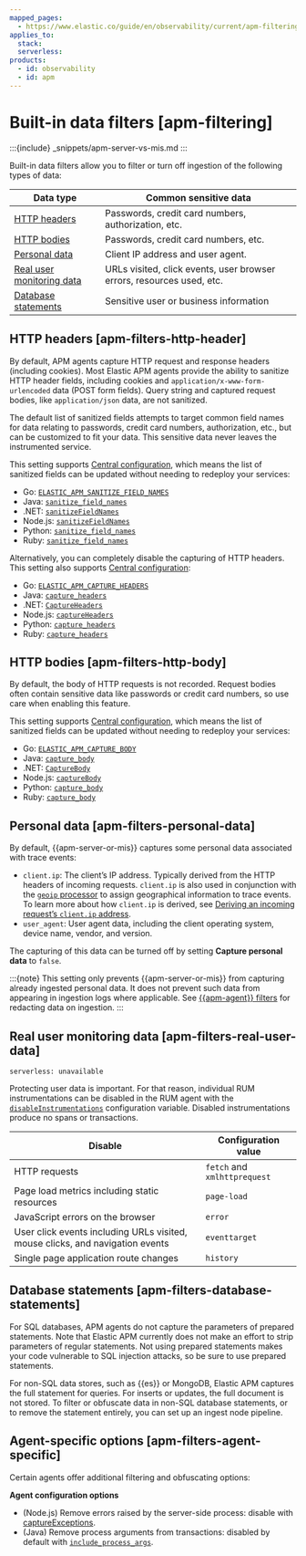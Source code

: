 ```yaml
---
mapped_pages:
  - https://www.elastic.co/guide/en/observability/current/apm-filtering.html
applies_to:
  stack:
  serverless:
products:
  - id: observability
  - id: apm
---
```


# Built-in data filters [apm-filtering]

:::{include} _snippets/apm-server-vs-mis.md
:::

Built-in data filters allow you to filter or turn off ingestion of the following types of data:

| Data type | Common sensitive data |
| --- | --- |
| [HTTP headers](#apm-filters-http-header) | Passwords, credit card numbers, authorization, etc. |
| [HTTP bodies](#apm-filters-http-body) | Passwords, credit card numbers, etc. |
| [Personal data](#apm-filters-personal-data) | Client IP address and user agent. |
| [Real user monitoring data](#apm-filters-real-user-data) | URLs visited, click events, user browser errors, resources used, etc. |
| [Database statements](#apm-filters-database-statements) | Sensitive user or business information |

## HTTP headers [apm-filters-http-header]

By default, APM agents capture HTTP request and response headers (including cookies). Most Elastic APM agents provide the ability to sanitize HTTP header fields, including cookies and `application/x-www-form-urlencoded` data (POST form fields). Query string and captured request bodies, like `application/json` data, are not sanitized.

The default list of sanitized fields attempts to target common field names for data relating to passwords, credit card numbers, authorization, etc., but can be customized to fit your data. This sensitive data never leaves the instrumented service.

This setting supports [Central configuration](/solutions/observability/apm/apm-agent-central-configuration.md), which means the list of sanitized fields can be updated without needing to redeploy your services:

* Go: [`ELASTIC_APM_SANITIZE_FIELD_NAMES`](apm-agent-go://reference/configuration.md#config-sanitize-field-names)
* Java: [`sanitize_field_names`](apm-agent-java://reference/config-core.md#config-sanitize-field-names)
* .NET: [`sanitizeFieldNames`](apm-agent-dotnet://reference/config-core.md#config-sanitize-field-names)
* Node.js: [`sanitizeFieldNames`](apm-agent-nodejs://reference/configuration.md#sanitize-field-names)
* Python: [`sanitize_field_names`](apm-agent-python://reference/configuration.md#config-sanitize-field-names)
* Ruby: [`sanitize_field_names`](apm-agent-ruby://reference/configuration.md#config-sanitize-field-names)

Alternatively, you can completely disable the capturing of HTTP headers. This setting also supports [Central configuration](/solutions/observability/apm/apm-agent-central-configuration.md):

* Go: [`ELASTIC_APM_CAPTURE_HEADERS`](apm-agent-go://reference/configuration.md#config-capture-headers)
* Java: [`capture_headers`](apm-agent-java://reference/config-core.md#config-capture-headers)
* .NET: [`CaptureHeaders`](apm-agent-dotnet://reference/config-http.md#config-capture-headers)
* Node.js: [`captureHeaders`](apm-agent-nodejs://reference/configuration.md#capture-headers)
* Python: [`capture_headers`](apm-agent-python://reference/configuration.md#config-capture-headers)
* Ruby: [`capture_headers`](apm-agent-ruby://reference/configuration.md#config-capture-headers)

## HTTP bodies [apm-filters-http-body]

By default, the body of HTTP requests is not recorded. Request bodies often contain sensitive data like passwords or credit card numbers, so use care when enabling this feature.

This setting supports [Central configuration](/solutions/observability/apm/apm-agent-central-configuration.md), which means the list of sanitized fields can be updated without needing to redeploy your services:

* Go: [`ELASTIC_APM_CAPTURE_BODY`](apm-agent-go://reference/configuration.md#config-capture-body)
* Java: [`capture_body`](apm-agent-java://reference/config-core.md#config-capture-body)
* .NET: [`CaptureBody`](apm-agent-dotnet://reference/config-http.md#config-capture-body)
* Node.js: [`captureBody`](apm-agent-nodejs://reference/configuration.md#capture-body)
* Python: [`capture_body`](apm-agent-python://reference/configuration.md#config-capture-body)
* Ruby: [`capture_body`](apm-agent-ruby://reference/configuration.md#config-capture-body)

## Personal data [apm-filters-personal-data]

By default, {{apm-server-or-mis}} captures some personal data associated with trace events:

* `client.ip`: The client’s IP address. Typically derived from the HTTP headers of incoming requests. `client.ip` is also used in conjunction with the [`geoip` processor](elasticsearch://reference/enrich-processor/geoip-processor.md) to assign geographical information to trace events. To learn more about how `client.ip` is derived, see [Deriving an incoming request’s `client.ip` address](/solutions/observability/apm/anonymous-authentication.md#apm-derive-client-ip).
* `user_agent`: User agent data, including the client operating system, device name, vendor, and version.

The capturing of this data can be turned off by setting **Capture personal data** to `false`.

:::{note}
This setting only prevents {{apm-server-or-mis}} from capturing already ingested personal data. It does not prevent such data from appearing in ingestion logs where applicable. See [{{apm-agent}} filters](/solutions/observability/apm/custom-filters.md#apm-filters-in-agent) for redacting data on ingestion.
:::

## Real user monitoring data [apm-filters-real-user-data]

```{applies_to}
serverless: unavailable
```

Protecting user data is important. For that reason, individual RUM instrumentations can be disabled in the RUM agent with the [`disableInstrumentations`](apm-agent-rum-js://reference/configuration.md#disable-instrumentations) configuration variable. Disabled instrumentations produce no spans or transactions.

| Disable | Configuration value |
| --- | --- |
| HTTP requests | `fetch` and `xmlhttprequest` |
| Page load metrics including static resources | `page-load` |
| JavaScript errors on the browser | `error` |
| User click events including URLs visited, mouse clicks, and navigation events | `eventtarget` |
| Single page application route changes | `history` |

## Database statements [apm-filters-database-statements]

For SQL databases, APM agents do not capture the parameters of prepared statements. Note that Elastic APM currently does not make an effort to strip parameters of regular statements. Not using prepared statements makes your code vulnerable to SQL injection attacks, so be sure to use prepared statements.

For non-SQL data stores, such as {{es}} or MongoDB, Elastic APM captures the full statement for queries. For inserts or updates, the full document is not stored. To filter or obfuscate data in non-SQL database statements, or to remove the statement entirely, you can set up an ingest node pipeline.

## Agent-specific options [apm-filters-agent-specific]

Certain agents offer additional filtering and obfuscating options:

**Agent configuration options**

* (Node.js) Remove errors raised by the server-side process: disable with [captureExceptions](apm-agent-nodejs://reference/configuration.md#capture-exceptions).
* (Java) Remove process arguments from transactions: disabled by default with [`include_process_args`](apm-agent-java://reference/config-reporter.md#config-include-process-args).
